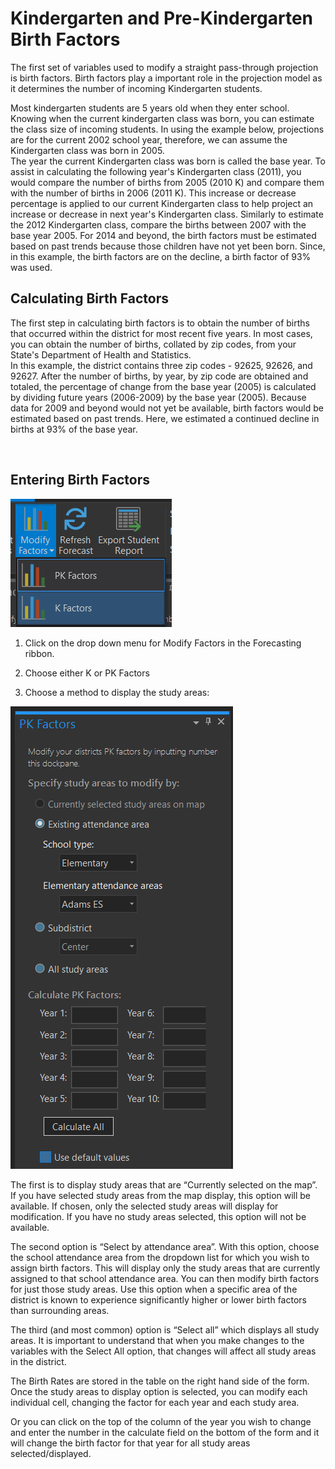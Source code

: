 # Kindergarten and Pre-Kindergarten Birth Factors

The first set of variables used to modify a straight pass-through projection is birth factors.
Birth factors play a important role in the projection model as it determines the number of incoming Kindergarten students.

Most kindergarten students are 5 years old when they enter school.  Knowing when the current kindergarten class was born, you can estimate the class size of incoming students. 
In using the example below, projections are for the current 2002 school year, therefore, we can assume the Kindergarten class was born in 2005.  
The year the current Kindergarten class was born is called the base year. To assist in calculating the following year's Kindergarten class (2011), you would compare the number 
of births from 2005 (2010 K) and compare them with the number of births in 2006 (2011 K).  This increase or decrease percentage is applied to our current Kindergarten class to 
help project an increase or decrease in next year's Kindergarten class. Similarly to estimate the  2012 Kindergarten class, compare the births between 2007 with the base year 2005. 
For 2014 and beyond, the birth factors must be estimated based on past trends because those children have not yet been born. 
Since, in this example, the birth factors are on the decline, a birth factor of 93% was used.  

## Calculating Birth Factors

The first step in calculating birth factors is to obtain the number of births that occurred within the district for most recent five years. 
In most cases, you can obtain the number of births, collated by zip codes, from your State's Department of Health and Statistics.  
In this example, the district contains three zip codes - 92625, 92626, and 92627.  After the number of births, by year, by zip code are obtained and totaled, the percentage of 
change from the base year (2005) is calculated by dividing future years (2006-2009) by the base year (2005).  Because data for 2009 and beyond would not yet be available,
birth factors would be estimated based on past trends.  Here, we estimated a continued decline in births at 93% of the base year.

![]()

## Entering Birth Factors 

![pkFactors](factorImages/pkFactors.png)

1. Click on the drop down menu for Modify Factors in the Forecasting ribbon.

2. Choose either K or PK Factors

3. Choose a method to display the study areas:

![pkFactorsPane](factorImages/pkFactorsPane.png)

The first is to display study areas that are “Currently selected on the map”.  If you have selected study areas from the map display, this option will be available. If chosen, only the selected study areas will display for modification.  If you have no study areas selected, this option will not be available.

The second option is “Select by attendance area”.  With this option, choose the school attendance area from the dropdown list for which you wish to assign birth factors. This will display only the study areas that are currently assigned to that school attendance area. You can then modify birth factors for just those study areas.  Use this option when a specific area of the district is known to experience significantly higher or lower birth factors than surrounding areas.

The third (and most common) option is “Select all” which displays all study areas.  It is important to understand that when you make changes to the variables with the Select All option, that changes will affect all study areas in the district.

The Birth Rates are stored in the table on the right hand side of the form.  Once the study areas to display option is selected, you can modify each individual cell, changing the factor for each year and each study area.  

Or you can click on the top of the column of the year you wish to change and enter the number in the calculate field on the bottom of the form and it will change the birth factor for that year for all study areas selected/displayed.
